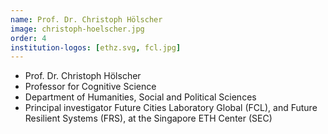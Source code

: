 ```yaml
---
name: Prof. Dr. Christoph Hölscher
image: christoph-hoelscher.jpg
order: 4
institution-logos: [ethz.svg, fcl.jpg]
---
```

- Prof. Dr. Christoph Hölscher
- Professor for Cognitive Science 
- Department of Humanities, Social and Political Sciences
- Principal investigator Future Cities Laboratory Global (FCL), and Future Resilient Systems (FRS), at the Singapore ETH Center (SEC)